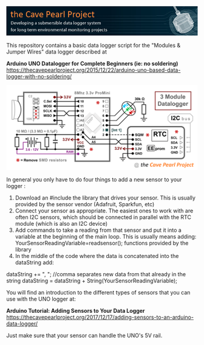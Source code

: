 <img src="https://github.com/EKMallon/The_Cave_Pearl_Project_CURRENT_codebuilds/blob/master/images/CavePearlProjectBanner_130x850px.jpg">

This repository contains a basic data logger script for the  "Modules &amp; Jumper Wires" data logger described at  

**Arduino UNO Datalogger for Complete Beginners (ie: no soldering)**
https://thecavepearlproject.org/2015/12/22/arduino-uno-based-data-logger-with-no-soldering/

<img src="https://github.com/EKMallon/The_Cave_Pearl_Project_CURRENT_codebuilds/blob/master/images/20180210_CavePearlLogger_ProMiniVariant_1240pix.png">


In general you only have to do four things to add a new sensor to your logger :

1) Download an #include the library that drives your sensor. This is usually provided by the sensor vendor (Adafruit, Sparkfun, etc) 
2) Connect your sensor as appropriate. The easiest ones to work with are often I2C sensors, which should be connected in parallel with the RTC module (which is also an I2C device)
3) Add commands to take a reading from that sensor and put it into a variable at the beginning of the main loop. This is usually means adding:   YourSensorReadingVariable=readsensor();   functions provided by the library
4) In the middle of the code where the data is concatenated into the dataString add:

dataString += ", "; //comma separates new data from that already in the string
dataString = dataString + String(YourSensorReadingVariable);

You will find an introduction to the different types of sensors that you can use with the UNO logger at:

**Arduino Tutorial: Adding Sensors to Your Data Logger**
https://thecavepearlproject.org/2017/12/17/adding-sensors-to-an-arduino-data-logger/

Just make sure that your sensor can handle the UNO's 5V rail.
